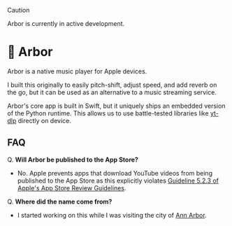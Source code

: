 > [!CAUTION]
> Arbor is currently in active development.

# 🌳 Arbor

Arbor is a native music player for Apple devices.

I built this originally to easily pitch-shift, adjust speed, and add reverb on the go, but it can be used as an alternative to a music streaming service.

Arbor's core app is built in Swift, but it uniquely ships an embedded version of the Python runtime. This allows us to use battle-tested libraries like [yt-dlp](https://github.com/yt-dlp/yt-dlp) directly on device.

## FAQ

Q. **Will Arbor be published to the App Store?**

- No. Apple prevents apps that download YouTube videos from being published to the App Store as this explicitly violates [Guideline 5.2.3 of Apple's App Store Review Guidelines](https://developer.apple.com/app-store/review/guidelines/#5.2.3).

Q. **Where did the name come from?**

- I started working on this while I was visiting the city of [Ann Arbor](https://www.google.com/search?q=ann+arbor+michigan).
